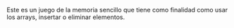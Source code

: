 Este es un juego de la memoria sencillo que tiene como finalidad como usar los arrays, insertar o eliminar elementos. 
